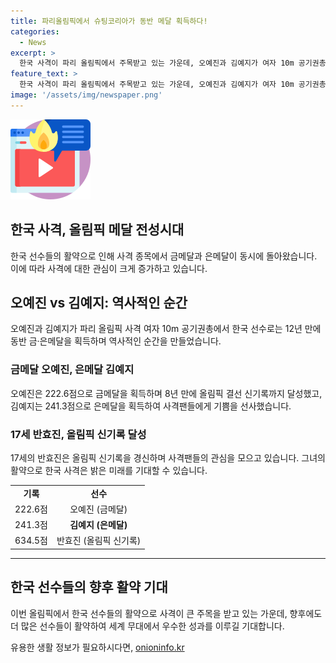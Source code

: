 ```yaml
---
title: 파리올림픽에서 슈팅코리아가 동반 메달 획득하다!
categories:
  - News
excerpt: >
  한국 사격이 파리 올림픽에서 주목받고 있는 가운데, 오예진과 김예지가 여자 10m 공기권총 결선에서 금·은메달을 획득하며 역사를 새로 썼다. 이는 12년 만에 한국 사격의 올림픽 동반 금·은메달이다. 오예진은 8년 만에 올림픽 결선 신기록을 세우기도 했고, 김예지와 함께 한국 사격의 부활을 알렸다. 또한, 17세 반효진 역시 공기권총에서 올림픽 신기록을 세우며 주목을 받았다. 한국 사격은 이로써 대회 초반에 금 1개, 은 2개의 메달로 좋은 출발을 알렸다.
feature_text: >
  한국 사격이 파리 올림픽에서 주목받고 있는 가운데, 오예진과 김예지가 여자 10m 공기권총 결선에서 금·은메달을 획득하며 역사를 새로 썼다. 이는 12년 만에 한국 사격의 올림픽 동반 금·은메달이다. 오예진은 8년 만에 올림픽 결선 신기록을 세우기도 했고, 김예지와 함께 한국 사격의 부활을 알렸다. 또한, 17세 반효진 역시 공기권총에서 올림픽 신기록을 세우며 주목을 받았다. 한국 사격은 이로써 대회 초반에 금 1개, 은 2개의 메달로 좋은 출발을 알렸다.
image: '/assets/img/newspaper.png'
---
```


<p><img src="/assets/img/news.png" alt="rentncar 속보" /></p>

<h2 data-ke-size="size26">한국 사격, 올림픽 메달 전성시대</h2>

<p data-ke-size="size16">한국 선수들의 활약으로 인해 사격 종목에서 금메달과 은메달이 동시에 돌아왔습니다. 이에 따라 사격에 대한 관심이 크게 증가하고 있습니다.</p>

<h2 data-ke-size="size24">오예진 vs 김예지: 역사적인 순간</h2>

<p data-ke-size="size16">오예진과 김예지가 파리 올림픽 사격 여자 10m 공기권총에서 한국 선수로는 12년 만에 동반 금·은메달을 획득하며 역사적인 순간을 만들었습니다.</p>

<h3>금메달 오예진, 은메달 김예지</h3>

<p data-ke-size="size16">오예진은 222.6점으로 금메달을 획득하며 8년 만에 올림픽 결선 신기록까지 달성했고, 김예지는 241.3점으로 은메달을 획득하여 사격팬들에게 기쁨을 선사했습니다.</p>

<h3>17세 반효진, 올림픽 신기록 달성</h3>

<p data-ke-size="size16">17세의 반효진은 올림픽 신기록을 경신하며 사격팬들의 관심을 모으고 있습니다. 그녀의 활약으로 한국 사격은 밝은 미래를 기대할 수 있습니다.</p>

<table>
    <tr>
        <td style="text-align: center; height: 17px;"><b>기록</b></td>
        <td style="text-align: center; height: 17px;"><b>선수</b></td>
    </tr>
    <tr>
        <td style="text-align: center; height: 17px;">222.6점</td>
        <td style="text-align: center; height: 17px;">오예진 (금메달)</td>
    </tr>
    <tr>
        <td style="text-align: center; height: 17px;">241.3점</td>
        <td style="text-align: center; height: 17px;"><b>김예지 (은메달)</b></td>
    </tr>
    <tr>
        <td style="text-align: center; height: 17px;">634.5점</td>
        <td style="text-align: center; height: 17px;">반효진 (올림픽 신기록)</td>
    </tr>
</table>

<hr>

<h2 data-ke-size="size24">한국 선수들의 향후 활약 기대</h2>

<p data-ke-size="size16">이번 올림픽에서 한국 선수들의 활약으로 사격이 큰 주목을 받고 있는 가운데, 향후에도 더 많은 선수들이 활약하여 세계 무대에서 우수한 성과를 이루길 기대합니다.</p>
유용한 생활 정보가 필요하시다면, <a href="https://onioninfo.kr" rel="dofollow">onioninfo.kr</a>



